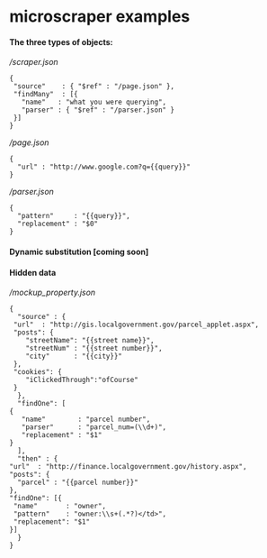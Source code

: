 # microscraper examples


#### The three types of objects:

*/scraper.json*

    {
     "source"    : { "$ref" : "/page.json" },
     "findMany"  : [{
       "name"   : "what you were querying",
       "parser" : { "$ref" : "/parser.json" }
     }]
    }

*/page.json*

    {
      "url" : "http://www.google.com?q={{query}}"
    }

*/parser.json*

    {
      "pattern"     : "{{query}}",
      "replacement" : "$0"
    }

#### Dynamic substitution [coming soon]

#### Hidden data

*/mockup_property.json*

    {
      "source" : {
	 "url"  : "http://gis.localgovernment.gov/parcel_applet.aspx",
	 "posts": {
	    "streetName": "{{street name}}",
	    "streetNum" : "{{street number}}",
	    "city"      : "{{city}}"
	 },
	 "cookies": {
	    "iClickedThrough":"ofCourse"
	 }
      },
      "findOne": [
	{
	   "name"        : "parcel number",
	   "parser"      : "parcel_num=(\\d+)",
	   "replacement" : "$1"
	}
      ],
      "then" : {
	"url"  : "http://finance.localgovernment.gov/history.aspx",
	"posts": {
	  "parcel" : "{{parcel number}}"
	},
	"findOne": [{
	 "name"       : "owner",
	 "pattern"    : "owner:\\s+(.*?)</td>",
	 "replacement": "$1"
	}]
      }
    }
